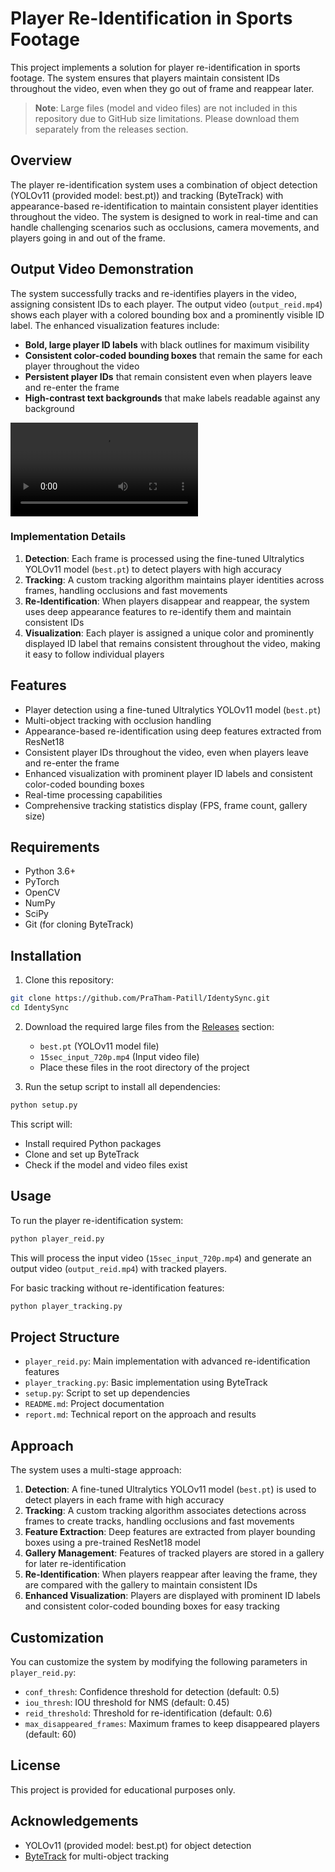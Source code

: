 # Player Re-Identification in Sports Footage

This project implements a solution for player re-identification in sports footage. The system ensures that players maintain consistent IDs throughout the video, even when they go out of frame and reappear later.

> **Note**: Large files (model and video files) are not included in this repository due to GitHub size limitations. Please download them separately from the releases section.

## Overview

The player re-identification system uses a combination of object detection (YOLOv11 (provided model: best.pt)) and tracking (ByteTrack) with appearance-based re-identification to maintain consistent player identities throughout the video. The system is designed to work in real-time and can handle challenging scenarios such as occlusions, camera movements, and players going in and out of the frame.

## Output Video Demonstration

The system successfully tracks and re-identifies players in the video, assigning consistent IDs to each player. The output video (`output_reid.mp4`) shows each player with a colored bounding box and a prominently visible ID label. The enhanced visualization features include:

- **Bold, large player ID labels** with black outlines for maximum visibility
- **Consistent color-coded bounding boxes** that remain the same for each player throughout the video
- **Persistent player IDs** that remain consistent even when players leave and re-enter the frame
- **High-contrast text backgrounds** that make labels readable against any background

![Player Re-Identification Output](output_reid.mp4)

### Implementation Details

1. **Detection**: Each frame is processed using the fine-tuned Ultralytics YOLOv11 model (`best.pt`) to detect players with high accuracy
2. **Tracking**: A custom tracking algorithm maintains player identities across frames, handling occlusions and fast movements
3. **Re-Identification**: When players disappear and reappear, the system uses deep appearance features to re-identify them and maintain consistent IDs
4. **Visualization**: Each player is assigned a unique color and prominently displayed ID label that remains consistent throughout the video, making it easy to follow individual players

## Features

- Player detection using a fine-tuned Ultralytics YOLOv11 model (`best.pt`)
- Multi-object tracking with occlusion handling
- Appearance-based re-identification using deep features extracted from ResNet18
- Consistent player IDs throughout the video, even when players leave and re-enter the frame
- Enhanced visualization with prominent player ID labels and consistent color-coded bounding boxes
- Real-time processing capabilities
- Comprehensive tracking statistics display (FPS, frame count, gallery size)

## Requirements

- Python 3.6+
- PyTorch
- OpenCV
- NumPy
- SciPy
- Git (for cloning ByteTrack)

## Installation

1. Clone this repository:

```bash
git clone https://github.com/PraTham-Patill/IdentySync.git
cd IdentySync
```

2. Download the required large files from the [Releases](https://github.com/PraTham-Patill/IdentySync/releases) section:
   - `best.pt` (YOLOv11 model file)
   - `15sec_input_720p.mp4` (Input video file)
   - Place these files in the root directory of the project

3. Run the setup script to install all dependencies:

```bash
python setup.py
```

This script will:
- Install required Python packages
- Clone and set up ByteTrack
- Check if the model and video files exist

## Usage

To run the player re-identification system:

```bash
python player_reid.py
```

This will process the input video (`15sec_input_720p.mp4`) and generate an output video (`output_reid.mp4`) with tracked players.

For basic tracking without re-identification features:

```bash
python player_tracking.py
```

## Project Structure

- `player_reid.py`: Main implementation with advanced re-identification features
- `player_tracking.py`: Basic implementation using ByteTrack
- `setup.py`: Script to set up dependencies
- `README.md`: Project documentation
- `report.md`: Technical report on the approach and results

## Approach

The system uses a multi-stage approach:

1. **Detection**: A fine-tuned Ultralytics YOLOv11 model (`best.pt`) is used to detect players in each frame with high accuracy
2. **Tracking**: A custom tracking algorithm associates detections across frames to create tracks, handling occlusions and fast movements
3. **Feature Extraction**: Deep features are extracted from player bounding boxes using a pre-trained ResNet18 model
4. **Gallery Management**: Features of tracked players are stored in a gallery for later re-identification
5. **Re-Identification**: When players reappear after leaving the frame, they are compared with the gallery to maintain consistent IDs
6. **Enhanced Visualization**: Players are displayed with prominent ID labels and consistent color-coded bounding boxes for easy tracking

## Customization

You can customize the system by modifying the following parameters in `player_reid.py`:

- `conf_thresh`: Confidence threshold for detection (default: 0.5)
- `iou_thresh`: IOU threshold for NMS (default: 0.45)
- `reid_threshold`: Threshold for re-identification (default: 0.6)
- `max_disappeared_frames`: Maximum frames to keep disappeared players (default: 60)

## License

This project is provided for educational purposes only.

## Acknowledgements

- YOLOv11 (provided model: best.pt) for object detection
- [ByteTrack](https://github.com/ifzhang/ByteTrack) for multi-object tracking